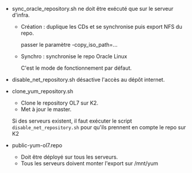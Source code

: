 * sync_oracle_repository.sh ne doit être exécuté que sur le serveur d'infra.
	- Création : duplique les CDs et se synchronise puis export NFS du repo.

	  passer le paramètre -copy_iso_path=...

	- Synchro : synchronise le repo Oracle Linux

	  C'est le mode de fonctionnement par défaut.

* disable_net_repository.sh désactive l'accès au dépôt internet.

* clone_yum_repository.sh
  - Clone le repository OL7 sur K2.
  - Met à jour le master.

  Si des serveurs existent, il faut exécuter le script `disable_net_repository.sh` pour
  qu'ils prennent en compte le repo sur K2

* public-yum-ol7.repo
	- Doit être déployé sur tous les serveurs.
	- Tous les serveurs doivent monter l'export sur /mnt/yum
